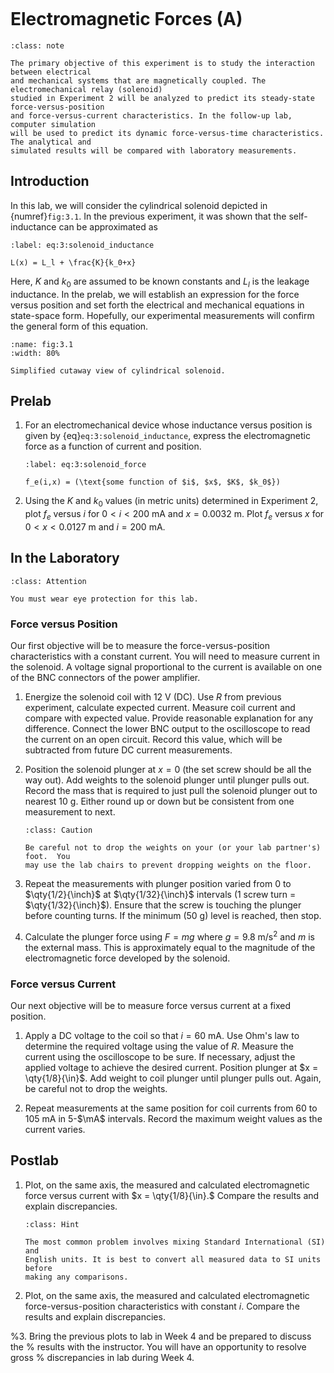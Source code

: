 ```{include} ./macros.md
```
# Electromagnetic Forces (A)

```{admonition} Objective
:class: note

The primary objective of this experiment is to study the interaction between electrical
and mechanical systems that are magnetically coupled. The electromechanical relay (solenoid)
studied in Experiment 2 will be analyzed to predict its steady-state force-versus-position
and force-versus-current characteristics. In the follow-up lab, computer simulation
will be used to predict its dynamic force-versus-time characteristics. The analytical and
simulated results will be compared with laboratory measurements.
```

## Introduction

In this lab, we will consider the cylindrical solenoid depicted in
{numref}`fig:3.1`.  In the previous experiment, it was shown that the
self-inductance can be approximated as

```{math}
:label: eq:3:solenoid_inductance

L(x) = L_l + \frac{K}{k_0+x}
```

Here, $K$ and $k_0$ are assumed to be known constants and $L_l$ is the leakage
inductance.  In the prelab, we will establish an expression for the force versus
position and set forth the electrical and mechanical equations in state-space
form.  Hopefully, our experimental measurements will confirm the general form of
this equation.

```{figure} ./figures/lab_03/fig1.png
:name: fig:3.1
:width: 80%

Simplified cutaway view of cylindrical solenoid.
```

## Prelab

1. For an electromechanical device whose inductance versus position is given by
   {eq}`eq:3:solenoid_inductance`, express the electromagnetic force as a
   function of current and position.

   ```{math}
   :label: eq:3:solenoid_force

   f_e(i,x) = (\text{some function of $i$, $x$, $K$, $k_0$})
   ```

2. Using the $K$ and $k_0$ values (in metric units) determined in Experiment 2,
   plot $f_e$ versus $i$ for $0 < i < \qty{200}{\mA}$ and $x =
   \qty{0.0032}{\m}$.  Plot $f_e$ versus $x$ for $0 < x < \qty{0.0127}{\m}$ and
   $i = \qty{200}{\mA}$.

## In the Laboratory

```{admonition} Attention
:class: Attention

You must wear eye protection for this lab.
```

### Force versus Position

Our first objective will be to measure the force-versus-position characteristics
with a constant current. You will need to measure current in the solenoid.  A
voltage signal proportional to the current is available on one of the BNC
connectors of the power amplifier.

1. Energize the solenoid coil with $\qty{12}{\V}$ (DC).  Use $R$ from previous
   experiment, calculate expected current.  Measure coil current and compare
   with expected value. Provide reasonable explanation for any difference.
   Connect the lower BNC output to the oscilloscope to read the current on an
   open circuit.  Record this value, which will be subtracted from future DC
   current measurements.



2. Position the solenoid plunger at $x = 0$ (the set screw should be all the way
   out).  Add weights to the solenoid plunger until plunger pulls out.  Record
   the mass that is required to just pull the solenoid plunger out to nearest
   $\qty{10}{\g}$.  Either round up or down but be consistent from one
   measurement to next.
   
   ```{admonition} Caution
   :class: Caution
   
   Be careful not to drop the weights on your (or your lab partner's) foot.  You
   may use the lab chairs to prevent dropping weights on the floor.
   ```

3. Repeat the measurements with plunger position varied from $0$ to
   $\qty{1/2}{\inch}$ at $\qty{1/32}{\inch}$ intervals (1 screw turn =
   $\qty{1/32}{\inch}$).  Ensure that the screw is touching the plunger before
   counting turns.  If the minimum ($\qty{50}{\g}$) level is reached, then stop.

4. Calculate the plunger force using $F=mg$ where $g =
   \qty{9.8}{\meter\per\second\squared}$ and $m$ is the external mass. This is
   approximately equal to the magnitude of the electromagnetic force developed
   by the solenoid.

### Force versus Current

Our next objective will be to measure force versus current at a fixed position.

1. Apply a DC voltage to the coil so that $i=\qty{60}{\mA}$. Use Ohm's law to
   determine the required voltage using the value of $R$. Measure the current
   using the oscilloscope to be sure.  If necessary, adjust the applied voltage
   to achieve the desired current.  Position plunger at $x = \qty{1/8}{\in}$.
   Add weight to coil plunger until plunger pulls out. Again, be careful not to
   drop the weights.

2. Repeat measurements at the same position for coil currents from $60$ to
   $\qty{105}{\mA}$ in $5$-$\mA$ intervals. Record the maximum weight values as
   the current varies.

## Postlab

1. Plot, on the same axis, the measured and calculated electromagnetic force
   versus current with $x = \qty{1/8}{\in}.$ Compare the results and explain
   discrepancies.

   ```{admonition} Hint
   :class: Hint

   The most common problem involves mixing Standard International (SI) and
   English units. It is best to convert all measured data to SI units before
   making any comparisons.
   ```

2. Plot, on the same axis, the measured and calculated electromagnetic
   force-versus-position characteristics with constant $i$. Compare the results
   and explain discrepancies.

%3. Bring the previous plots to lab in Week 4 and be prepared to discuss the
%   results with the instructor. You will have an opportunity to resolve gross
%   discrepancies in lab during Week 4.

